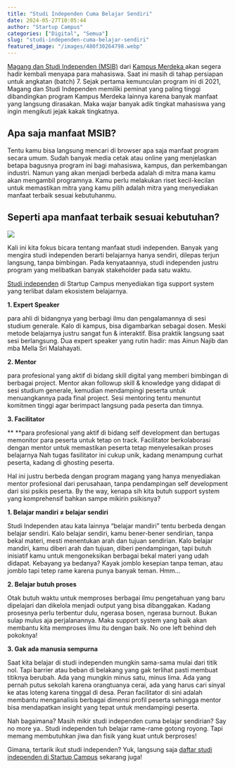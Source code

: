 ```yaml
---
title: "Studi Independen Cuma Belajar Sendiri"
date: 2024-05-27T10:05:44
author: "Startup Campus"
categories: ["Digital", "Semua"]
slug: "studi-independen-cuma-belajar-sendiri"
featured_image: "/images/480f30264798.webp"
---
```


[Magang dan Studi Independen (MSIB)](https://pusatinformasi.mitrakm.kemdikbud.go.id/hc/id/articles/4414636620185-Tentang-Program-MSIB) dari [Kampus Merdeka ](https://kampusmerdeka.kemdikbud.go.id/)akan segera hadir kembali menyapa para mahasiswa. Saat ini masih di tahap persiapan untuk angkatan (batch) 7. Sejak pertama kemunculan program ini di 2021, Magang dan Studi Independen memiliki peminat yang paling tinggi dibandingkan program Kampus Merdeka lainnya karena banyak manfaat yang langsung dirasakan. Maka wajar banyak adik tingkat mahasiswa yang ingin mengikuti jejak kakak tingkatnya.

## **Apa saja manfaat MSIB?**

Tentu kamu bisa langsung mencari di browser apa saja manfaat program secara umum. Sudah banyak media cetak atau online yang menjelaskan betapa bagusnya program ini bagi mahasiswa, kampus, dan perkembangan industri. Namun yang akan menjadi berbeda adalah di mitra mana kamu akan mengambil programnya. Kamu perlu melakukan riset kecil-kecilan untuk memastikan mitra yang kamu pilih adalah mitra yang menyediakan manfaat terbaik sesuai kebutuhanmu.

## **Seperti apa manfaat terbaik sesuai kebutuhan?**

![](https://www.startupcampus.id/blog/wp-content/uploads/2024/05/pexels-photo-6325984-1-1024x683.webp)

Kali ini kita fokus bicara tentang manfaat studi independen. Banyak yang mengira studi independen berarti belajarnya hanya sendiri, dilepas terjun langsung, tanpa bimbingan. Pada kenyataannya, studi independen justru program yang melibatkan banyak stakeholder pada satu waktu.

[Studi independen](https://startupcampus.id/studi-independen) di Startup Campus menyediakan tiga support system yang terlibat dalam ekosistem belajarnya.

**1. Expert Speaker**

para ahli di bidangnya yang berbagi ilmu dan pengalamannya di sesi studium generale. Kalo di kampus, bisa digambarkan sebagai dosen. Meski metode belajarnya justru sangat fun & interaktif. Bisa praktik langsung saat sesi berlangsung. Dua expert speaker yang rutin hadir: mas Ainun Najib dan mba Mella Sri Malahayati.

**2. Mentor**

para profesional yang aktif di bidang skill digital yang memberi bimbingan di berbagai project. Mentor akan followup skill & knowledge yang didapat di sesi studium generale, kemudian mendampingi peserta untuk menuangkannya pada final project. Sesi mentoring tentu menuntut komitmen tinggi agar berimpact langsung pada peserta dan timnya.

**3. Facilitator**

** **para profesional yang aktif di bidang self development dan bertugas memonitor para peserta untuk tetap on track. Facilitator berkolaborasi dengan mentor untuk memastikan peserta tetap menyelesaikan proses belajarnya Nah tugas fasilitator ini cukup unik, kadang menampung curhat peserta, kadang di ghosting peserta.

Hal ini justru berbeda dengan program magang yang hanya menyediakan mentor profesional dari perusahaan, tanpa pendampingan self development dari sisi psikis peserta. By the way, kenapa sih kita butuh support system yang komprehensif bahkan sampe mikirin psikisnya?

**1. Belajar mandiri ≠ belajar sendiri**

Studi Independen atau kata lainnya “belajar mandiri” tentu berbeda dengan belajar sendiri. Kalo belajar sendiri, kamu bener-bener sendirian, tanpa bekal materi, mesti menentukan arah dan tujuan sendirian. Kalo belajar mandiri, kamu diberi arah dan tujuan, diberi pendampingan, tapi butuh inisiatif kamu untuk mengoneksikan berbagai bekal materi yang udah didapat. Kebayang ya bedanya? Kayak jomblo kesepian tanpa teman, atau jomblo tapi tetep rame karena punya banyak teman. Hmm…

**2. Belajar butuh proses**

Otak butuh waktu untuk memproses berbagai ilmu pengetahuan yang baru dipelajari dan dikelola menjadi output yang bisa dibanggakan. Kadang prosesnya perlu terbentur dulu, ngerasa bosen, ngerasa burnout. Bukan sulap mulus aja perjalanannya. Maka support system yang baik akan membantu kita memproses ilmu itu dengan baik. No one left behind deh pokoknya!

**3. Gak ada manusia sempurna**

Saat kita belajar di studi independen mungkin sama-sama mulai dari titik nol. Tapi barrier atau beban di belakang yang gak terlihat pasti membuat titiknya berubah. Ada yang mungkin minus satu, minus lima. Ada yang pernah putus sekolah karena orangtuanya cerai, ada yang harus cari sinyal ke atas loteng karena tinggal di desa. Peran facilitator di sini adalah membantu menganalisis berbagai dimensi profil peserta sehingga mentor bisa mendapatkan insight yang tepat untuk mendampingi peserta.

Nah bagaimana? Masih mikir studi independen cuma belajar sendirian? Say no more ya.. Studi independen tuh belajar rame-rame gotong royong. Tapi memang membutuhkan jiwa dan fisik yang kuat untuk berproses! 

Gimana, tertarik ikut studi independen? Yuk, langsung saja [daftar studi independen di Startup Campus](https://kampusmerdeka.kemdikbud.go.id/profile/mitra/31a0f4e0-c962-4148-aec1-2fe942dea789/bc8aba0c-dcda-11ed-8611-ea3d8e4247d2) sekarang juga!
